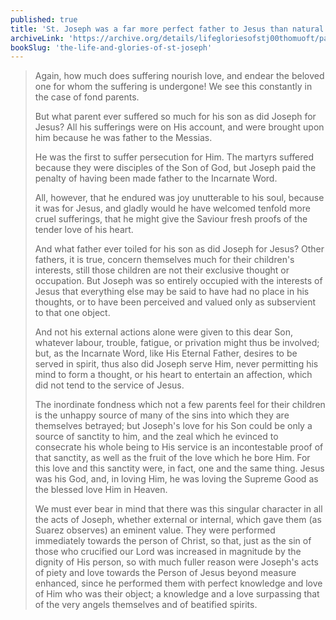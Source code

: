 ```yaml
---
published: true
title: 'St. Joseph was a far more perfect father to Jesus than natural fathers are'
archiveLink: 'https://archive.org/details/lifegloriesofstj00thomuoft/page/387?view=theater'
bookSlug: 'the-life-and-glories-of-st-joseph'
---
```


> Again, how much does suffering nourish love, and endear the beloved one for whom the suffering is undergone! We see this constantly in the case of fond parents.
>
> But what parent ever suffered so much for his son as did Joseph for Jesus? All his sufferings were on His account, and were brought upon him because he was father to the Messias.
>
> He was the first to suffer persecution for Him. The martyrs suffered because they were disciples of the Son of God, but Joseph paid the penalty of having been made father to the Incarnate Word.
>
> All, however, that he endured was joy unutterable to his soul, because it was for Jesus, and gladly would he have welcomed tenfold more cruel sufferings, that he might give the Saviour fresh proofs of the tender love of his heart.
>
> And what father ever toiled for his son as did Joseph for Jesus? Other fathers, it is true, concern themselves much for their children's interests, still those children are not their exclusive thought or occupation. But Joseph was so entirely occupied with the interests of Jesus that everything else may be said to have had no place in his thoughts, or to have been perceived and valued only as subservient to that one object.
>
> And not his external actions alone were given to this dear Son, whatever labour, trouble, fatigue, or privation might thus be involved; but, as the Incarnate Word, like His Eternal Father, desires to be served in spirit, thus also did Joseph serve Him, never permitting his mind to form a thought, or his heart to entertain an affection, which did not tend to the service of Jesus.
>
> The inordinate fondness which not a few parents feel for their children is the unhappy source of many of the sins into which they are themselves betrayed; but Joseph's love for his Son could be only a source of sanctity to him, and the zeal which he evinced to consecrate his whole being to His service is an incontestable proof of that sanctity, as well as the fruit of the love which he bore Him. For this love and this sanctity were, in fact, one and the same thing. Jesus was his God, and, in loving Him, he was loving the Supreme Good as the blessed love Him in Heaven.
>
> We must ever bear in mind that there was this singular character in all the acts of Joseph, whether external or internal, which gave them (as Suarez observes) an eminent value. They were performed immediately towards the person of Christ, so that, just as the sin of those who crucified our Lord was increased in magnitude by the dignity of His person, so with much fuller reason were Joseph's acts of piety and love towards the Person of Jesus beyond measure enhanced, since he performed them with perfect knowledge and love of Him who was their object; a knowledge and a love surpassing that of the very angels themselves and of beatified spirits.
